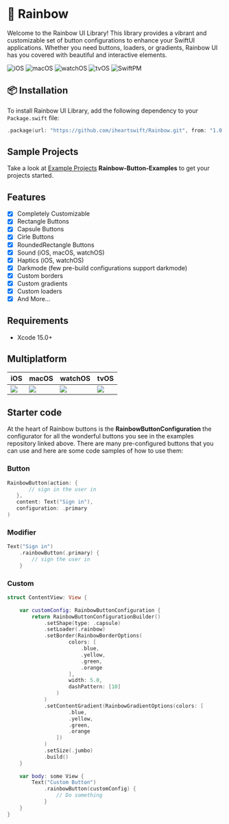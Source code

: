 # 🌈 Rainbow
Welcome to the Rainbow UI Library! This library provides a vibrant and customizable set of button configurations to enhance your SwiftUI applications. Whether you need buttons, loaders, or gradients, Rainbow UI has you covered with beautiful and interactive elements.

![iOS](https://img.shields.io/badge/iOS-17.0+-blue)
![macOS](https://img.shields.io/badge/macOS-14.0+-blue)
![watchOS](https://img.shields.io/badge/watchOS-10.0+-blue)
![tvOS](https://img.shields.io/badge/tvOS-17.0+-blue)
![SwiftPM](https://img.shields.io/badge/SwiftPM-compatible-brightgreen)

## 📦 Installation

To install Rainbow UI Library, add the following dependency to your `Package.swift` file:

```swift
.package(url: "https://github.com/iheartswift/Rainbow.git", from: "1.0.4")
```

## Sample Projects

Take a look at [Example Projects](https://github.com/iheartswift/Examples) **Rainbow-Button-Examples** to get your projects started.

## Features

- [x] Completely Customizable
- [x] Rectangle Buttons
- [x] Capsule Buttons
- [x] Cirle Buttons
- [x] RoundedRectangle Buttons
- [x] Sound (iOS, macOS, watchOS)
- [x] Haptics (iOS, watchOS)
- [x] Darkmode (few pre-build configurations support darkmode)   
- [x] Custom borders
- [x] Custom gradients
- [x] Custom loaders
- [x] And More...

## Requirements

* Xcode 15.0+

## Multiplatform

| iOS | macOS | watchOS | tvOS |
|-----|-------|---------|------|
| ![](https://iheartswift.s3.amazonaws.com/rainbow/ezgif-5-971b00b241.gif) | ![](https://iheartswift.s3.amazonaws.com/rainbow/ezgif-5-64aa8c2126.gif) | ![](https://iheartswift.s3.amazonaws.com/rainbow/ezgif-5-ab6a7b0278.gif) | ![](https://iheartswift.s3.amazonaws.com/rainbow/ezgif-5-14bc19d1fc.gif) |

## Starter code

At the heart of Rainbow buttons is the **RainbowButtonConfiguration** the configurator for all the wonderful buttons you see in the examples repository linked above. There are many pre-configured buttons that you can use and here are some code samples of how to use them: 

### Button
```swift
RainbowButton(action: {
       // sign in the user in
   },
   content: Text("Sign in"),
   configuration: .primary
)
```

### Modifier
```swift
Text("Sign in")
    .rainbowButton(.primary) {
        // sign the user in
    }
```

### Custom 
```swift
struct ContentView: View {
    
    var customConfig: RainbowButtonConfiguration {
        return RainbowButtonConfigurationBuilder()
            .setShape(type: .capsule)
            .setLoader(.rainbow)
            .setBorder(RainbowBorderOptions(
                    colors: [
                        .blue,
                        .yellow,
                        .green,
                        .orange
                    ],
                    width: 5.0,
                    dashPattern: [10]
                )
            )
            .setContentGradient(RainbowGradientOptions(colors: [
                    .blue,
                    .yellow,
                    .green,
                    .orange
                ])
            )
            .setSize(.jumbo)
            .build()
    }
    
    var body: some View {
        Text("Custom Button")
            .rainbowButton(customConfig) {
                // Do something
            }
    }
}
```
